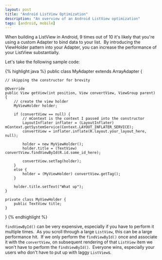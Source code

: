 ```yaml
---
layout: post
title: "Android ListView Optimization"
description: "An overview of an Android ListView optimization"
tags: [android, mobile]
---
```


When building a ListView in Android, 9 times out of 10 it's likely that you're using a custom Adapter to bind data to your list.  By introducing the ViewHolder pattern into your Adapter, you can increase the performance of your ListView substantially.  

Let's take the following sample code:

{% highlight java %}
public class MyAdapter extends ArrayAdapter {

    // skipping the constructor for brevity

    @Override
    public View getView(int position, View convertView, ViewGroup parent) {
        // create the view holder
        MyViewHolder holder;

        if (convertView == null) {
            // mContext is the context I passed into the constructor
            LayoutInflater inflater = (LayoutInflater) mContext.getSystemService(Context.LAYOUT_INFLATER_SERVICE);
            convertView = inflater.inflate(R.layout.your_layout_here, null);

            holder = new MyViewHolder();
            holder.title = (TextView) convertView.findViewById(R.id.some_id_here);

            convertView.setTag(holder);
        }
        else {
            holder = (MyViewHolder) convertView.getTag();
        }

        holder.title.setText("What up");
    }

    private class MyViewHolder {
        public TextView title;
    }

}
{% endhighlight %}

`findViewById()` can be very expensive, especially if you have to perform it multiple times.  As you scroll through a large `ListView`, this can be a large performance hit.  If we only perform the `findViewById()` once and associate it with the `convertView`, on subsequent rendering of that `ListView` item we won't have to perform the `findViewById()`.  Everyone wins, especially your users who don't have to put up with laggy `ListView`s.
